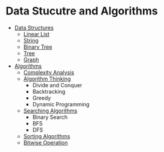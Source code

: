 
# Data Stucutre and Algorithms

- [Data Structures](./data-structures/data-structures-overview.md)
  - [Linear List](./data-structures/linear-list.md)
  - [String](./data-structures/string.md)
  - [Binary Tree](./data-structures/binary-tree.md)
  - [Tree](./data-structures/tree.md)
  - [Graph](./data-structures/graph.md)
- [Algorithms](./algorithms/algorithm-overview.md)
  - [Complexity Analysis](./algorithms/complexity-analysis.md)
  - [Algorithm Thinking](./algorithms/algorithm-thoughts.md)
    - Divide and Conquer
    - Backtracking
    - Greedy
    - Dynamic Programming
  - [Searching Algorithms](./algorithms/searching-algorithms.md)
    - Binary Search
    - BFS
    - DFS
  - [Sorting Algorithms](./algorithms/sorting.md)
  - [Bitwise Operation](./algorithms/bitwise-operation.md)